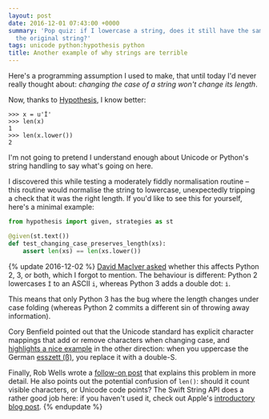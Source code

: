 ```yaml
---
layout: post
date: 2016-12-01 07:43:00 +0000
summary: 'Pop quiz: if I lowercase a string, does it still have the same length as
  the original string?'
tags: unicode python:hypothesis python
title: Another example of why strings are terrible
---
```


Here's a programming assumption I used to make, that until today I'd never really thought about: *changing the case of a string won't change its length*.

Now, thanks to [Hypothesis](http://hypothesis.works), I know better:

```pycon
>>> x = u'İ'
>>> len(x)
1
>>> len(x.lower())
2
```

I'm not going to pretend I understand enough about Unicode or Python's string handling to say what's going on here.

I discovered this while testing a moderately fiddly normalisation routine &ndash; this routine would normalise the string to lowercase, unexpectedly tripping a check that it was the right length.
If you'd like to see this for yourself, here's a minimal example:

```python
from hypothesis import given, strategies as st

@given(st.text())
def test_changing_case_preserves_length(xs):
    assert len(xs) == len(xs.lower())
```

{% update 2016-12-02 %}
  [David MacIver asked](https://twitter.com/DRMacIver/status/804236463516844037) whether this affects Python 2, 3, or both, which I forgot to mention.
  The behaviour is different: Python 2 lowercases `İ` to an ASCII `i`, whereas Python 3 adds a double dot: `i̇`.

  This means that only Python 3 has the bug where the length changes under case folding (whereas Python 2 commits a different sin of throwing away information).

  Cory Benfield pointed out that the Unicode standard has explicit character mappings that add or remove characters when changing case, and [highlights a nice example](https://twitter.com/Lukasaoz/status/804236722561228801) in the other direction: when you uppercase the German [esszett (ß)](https://en.wikipedia.org/wiki/ß), you replace it with a double-S.

  Finally, Rob Wells wrote a [follow-on post](http://www.robjwells.com/2016/12/language-is-hard-strings-are-great/) that explains this problem in more detail.
  He also points out the potential confusion of `len()`: should it count visible characters, or Unicode code points?
  The Swift String API does a rather good job here: if you haven't used it, check out Apple's [introductory blog post](https://developer.apple.com/swift/blog/?id=30).
{% endupdate %}

